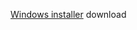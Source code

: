 
[Windows installer](https://github.com/ea1ii/eQSLcc-Downloader/tree/master/eQSLccDownloader/InnoSetup/Output/eQSLDownloaderSetup.exe) download
